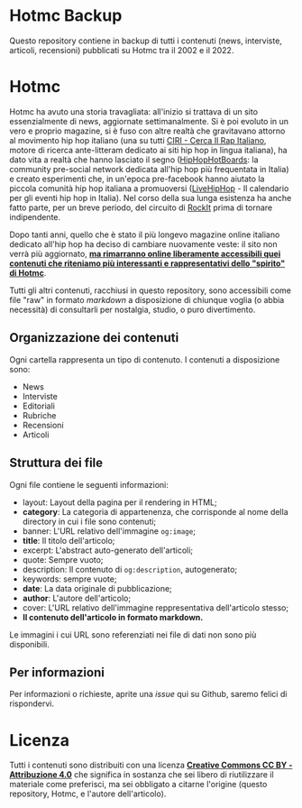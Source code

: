 # Hotmc Backup

Questo repository contiene in backup di tutti i contenuti (news, interviste, articoli, recensioni) pubblicati su Hotmc tra il 2002 e il 2022.

# Hotmc

Hotmc ha avuto una storia travagliata: all'inizio si trattava di un sito essenzialmente di news, aggiornate settimanalmente. Si è poi evoluto in un vero e proprio magazine, si è fuso con altre realtà che gravitavano attorno al movimento hip hop italiano (una su tutti [CIRI - Cerca Il Rap Italiano](https://ciri.it), motore di ricerca ante-litteram dedicato ai siti hip hop in lingua italiana), ha dato vita a realtà che hanno lasciato il segno ([HipHopHotBoards](https://hiphophotboards.com): la community pre-social network dedicata all'hip hop più frequentata in Italia) e creato esperimenti che, in un'epoca pre-facebook hanno aiutato la piccola comunità hip hop italiana a promuoversi ([LiveHipHop](https://livehiphop.it) - Il calendario per gli eventi hip hop in Italia). Nel corso della sua lunga esistenza ha anche fatto parte, per un breve periodo, del circuito di [RockIt](https://rockit.it) prima di tornare indipendente.

Dopo tanti anni, quello che è stato il più longevo magazine online italiano dedicato all'hip hop ha deciso di cambiare nuovamente veste: il sito non verrà più aggiornato, **[ma rimarranno online liberamente accessibili quei contenuti che riteniamo più interessanti e rappresentativi dello "spirito" di Hotmc](https://hotmc.com)**.

Tutti gli altri contenuti, racchiusi in questo repository, sono accessibili come file "raw" in formato *markdown* a disposizione di chiunque voglia (o abbia necessità) di consultarli per nostalgia, studio, o puro divertimento.

## Organizzazione dei contenuti

Ogni cartella rappresenta un tipo di contenuto. I contenuti a disposizione sono:

- News
- Interviste
- Editoriali
- Rubriche
- Recensioni
- Articoli

## Struttura dei file

Ogni file contiene le seguenti informazioni:

- layout: Layout della pagina per il rendering in HTML;
- **category**: La categoria di appartenenza, che corrisponde al nome della directory in cui i file sono contenuti;
- banner: L'URL relativo dell'immagine `og:image`;
- **title**: Il titolo dell'articolo;
- excerpt: L'abstract auto-generato dell'articoli;
- quote: Sempre vuoto;
- description: Il contenuto di `og:description`, autogenerato;
- keywords: sempre vuote;
- **date**: La data originale di pubblicazione;
- **author**: L'autore dell'articolo;
- cover: L'URL relativo dell'immagine reppresentativa dell'articolo stesso;
- **Il contenuto dell'articolo in formato markdown.**

Le immagini i cui URL sono referenziati nei file di dati non sono più disponibili.

## Per informazioni

Per informazioni o richieste, aprite una *issue* qui su Github, saremo felici di rispondervi.

# Licenza

Tutti i contenuti sono distribuiti con una licenza **[Creative Commons CC BY - Attribuzione 4.0](https://creativecommons.org/licenses/by/4.0/deed.it)** che significa in sostanza che sei libero di riutilizzare il materiale come preferisci, ma sei obbligato a citarne l'origine (questo repository, Hotmc, e l'autore dell'articolo).
